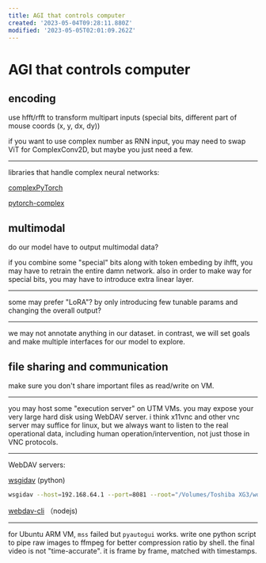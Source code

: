 ```yaml
---
title: AGI that controls computer
created: '2023-05-04T09:28:11.880Z'
modified: '2023-05-05T02:01:09.262Z'
---
```


# AGI that controls computer

## encoding

use hfft/rfft to transform multipart inputs (special bits, different part of mouse coords (x, y, dx, dy))

if you want to use complex number as RNN input, you may need to swap ViT for ComplexConv2D, but maybe you just need a few.

----

libraries that handle complex neural networks:

[complexPyTorch](https://github.com/wavefrontshaping/complexPyTorch)

[pytorch-complex](https://github.com/soumickmj/pytorch-complex)

## multimodal

do our model have to output multimodal data?

if you combine some "special" bits along with token embeding by ihfft, you may have to retrain the entire damn network. also in order to make way for special bits, you may have to introduce extra linear layer.

----

some may prefer "LoRA"? by only introducing few tunable params and changing the overall output?

----

we may not annotate anything in our dataset. in contrast, we will set goals and make multiple interfaces for our model to explore.

## file sharing and communication

make sure you don't share important files as read/write on VM.

----

you may host some "execution server" on UTM VMs. you may expose your very large hard disk using WebDAV server. i think x11vnc and other vnc server may suffice for linux, but we always want to listen to the real operational data, including human operation/intervention, not just those in VNC protocols.

----

WebDAV servers:

[wsgidav](https://github.com/mar10/wsgidav) (python)

```bash
wsgidav --host=192.168.64.1 --port=8081 --root="/Volumes/Toshiba XG3/works/agi_computer_control"  --auth=anonymous
```

[webdav-cli](https://github.com/svtslv/webdav-cli) （nodejs)

----

for Ubuntu ARM VM, `mss` failed but `pyautogui` works. write one python script to pipe raw images to ffmpeg for better compression ratio by shell. the final video is not "time-accurate". it is frame by frame, matched with timestamps.
